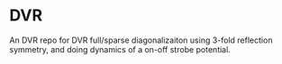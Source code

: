# DVR

An DVR repo for DVR full/sparse diagonalizaiton using 3-fold reflection symmetry, and doing dynamics of a on-off strobe potential.
